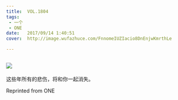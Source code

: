 ```yaml
---
title:	VOL.1804
tags:
 - 一个
 - ONE
date:	2017/09/14 1:40:51
cover:	http://image.wufazhuce.com/FnnomeIUZIacio8DnEnjwKmrthLe

---
```

![](http://image.wufazhuce.com/FnnomeIUZIacio8DnEnjwKmrthLe)
---

这些年所有的悲伤，将和你一起消失。
 
Reprinted from ONE
